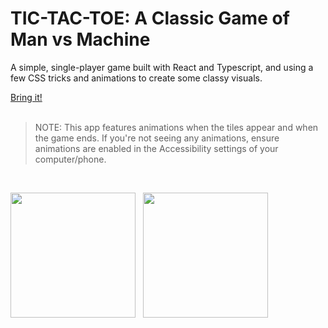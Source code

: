 # TIC-TAC-TOE: A Classic Game of Man vs Machine

A simple, single-player game built with React and Typescript, and using a few CSS tricks and animations to create some classy visuals.

[Bring it!](https://zenrajko.github.io/tic-tac-toe/)
<br><br>
>NOTE: This app features animations when the tiles appear and when the game ends. If you're not seeing any animations, ensure animations are enabled in the Accessibility settings of your computer/phone.
<br>
<p>
  <img src="https://github.com/user-attachments/assets/706a46d9-dacb-4ef2-948a-d90ff0627ef5" width="200" />&nbsp;&nbsp;
  <img src="https://github.com/user-attachments/assets/18bb2c96-e6da-46d2-8270-5406c2be0fb2" width="200" />
</p>
